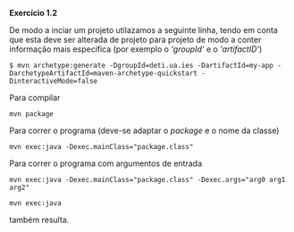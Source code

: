 **Exercício 1.2**

De modo a inciar um projeto utilazamos a seguinte linha, tendo em conta que esta deve ser alterada de projeto para projeto de modo a conter informação mais especifica (por exemplo o *'groupId'* e o *'artifactID'*)

```
$ mvn archetype:generate -DgroupId=deti.ua.ies -DartifactId=my-app -DarchetypeArtifactId=maven-archetype-quickstart -DinteractiveMode=false
```

Para compilar
```
mvn package
```

Para correr o programa (deve-se adaptar o *package* e o nome da classe)
```
mvn exec:java -Dexec.mainClass="package.class" 
```

Para correr o programa com argumentos de entrada
```
mvn exec:java -Dexec.mainClass="package.class" -Dexec.args="arg0 arg1 arg2"
```

```
mvn exec:java
```
também resulta.